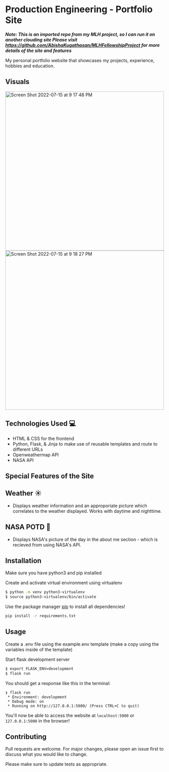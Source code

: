 # Production Engineering - Portfolio Site
***Note: This is an imported repo from my MLH project, so I can run it on another clouding site
Please visit https://github.com/AbishaKugathasan/MLHFellowshipProject for more details of the site and features***

My personal portfolio website that showcases my projects, experience, hobbies and education.

## Visuals
<img width="500" alt="Screen Shot 2022-07-15 at 9 17 48 PM" src="https://user-images.githubusercontent.com/77181669/179336802-935db26c-9531-4b6c-91df-0456c706a65a.png">

<img width="500" alt="Screen Shot 2022-07-15 at 9 18 27 PM" src="https://user-images.githubusercontent.com/77181669/179336822-e763eaf0-11cc-4847-9977-f5751ff34a71.png">


## Technologies Used :computer:
- HTML & CSS for the frontend
- Python, Flask, & Jinja to make use of reusable templates and route to different URLs
- Openweathermap API 
- NASA API 

## Special Features of the Site 
## Weather :sunny:
- Displays weather information and an approporiate picture which correlates to the weather displayed. Works with daytime and nighttime. 

## NASA POTD :telescope:
- Displays NASA's picture of the day in the about me section - which is recieved from using NASA's API. 

## Installation

Make sure you have python3 and pip installed

Create and activate virtual environment using virtualenv
```bash
$ python -m venv python3-virtualenv
$ source python3-virtualenv/bin/activate
```

Use the package manager [pip](https://pip.pypa.io/en/stable/) to install all dependencies!

```bash
pip install -r requirements.txt
```

## Usage

Create a .env file using the example.env template (make a copy using the variables inside of the template)

Start flask development server
```bash
$ export FLASK_ENV=development
$ flask run
```

You should get a response like this in the terminal:
```
❯ flask run
 * Environment: development
 * Debug mode: on
 * Running on http://127.0.0.1:5000/ (Press CTRL+C to quit)
```

You'll now be able to access the website at `localhost:5000` or `127.0.0.1:5000` in the browser! 

## Contributing

Pull requests are welcome. For major changes, please open an issue first to discuss what you would like to change.

Please make sure to update tests as appropriate.

